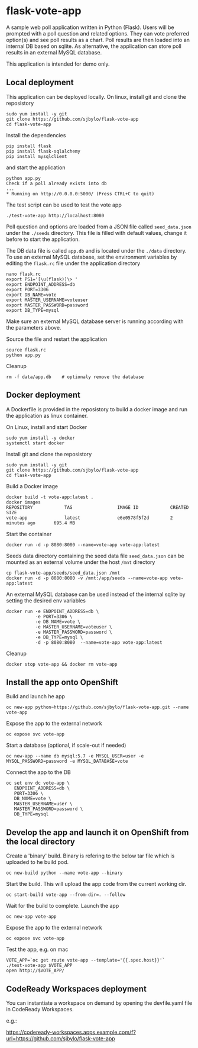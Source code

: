 # flask-vote-app
A sample web poll application written in Python (Flask).
Users will be prompted with a poll question and related options. They can vote preferred option(s) and see poll results as a chart. Poll results are then loaded into an internal DB based on sqlite. As alternative, the application can store poll results in an external MySQL database.

This application is intended for demo only.

## Local deployment
This application can be deployed locally. On linux, install git and clone the reposistory

```
sudo yum install -y git
git clone https://github.com/sjbylo/flask-vote-app
cd flask-vote-app
```

Install the dependencies

```
pip install flask
pip install flask-sqlalchemy
pip install mysqlclient
```

and start the application

```
python app.py
Check if a poll already exists into db
...
* Running on http://0.0.0.0:5000/ (Press CTRL+C to quit)
```

The test script can be used to test the vote app
```
./test-vote-app http://localhost:8080
```


Poll question and options are loaded from a JSON file called ``seed_data.json`` under the ``./seeds`` directory. This file is filled with default values, change it before to start the application.

The DB data file is called ``app.db`` and is located under the ``./data`` directory. To use an external MySQL database, set the environment variables by editing the ``flask.rc`` file under the application directory

```
nano flask.rc
export PS1='[\u(flask)]\> '
export ENDPOINT_ADDRESS=db
export PORT=3306
export DB_NAME=vote
export MASTER_USERNAME=voteuser
export MASTER_PASSWORD=password
export DB_TYPE=mysql
```

Make sure an external MySQL database server is running according with the parameters above.

Source the file and restart the application

```
source flask.rc
python app.py
```

Cleanup

```
rm -f data/app.db    # optionaly remove the database 
```


## Docker deployment
A Dockerfile is provided in the reposistory to build a docker image and run the application as linux container.

On Linux, install and start Docker

```
sudo yum install -y docker
systemctl start docker
```

Install git and clone the reposistory

```
sudo yum install -y git
git clone https://github.com/sjbylo/flask-vote-app
cd flask-vote-app
```

Build a Docker image

```
docker build -t vote-app:latest .
docker images
REPOSITORY            TAG                 IMAGE ID            CREATED             SIZE
vote-app              latest              e6e0578f5f2d        2 minutes ago       695.4 MB
```

Start the container

```
docker run -d -p 8080:8080 --name=vote-app vote-app:latest
```

Seeds data directory containing the seed data file ``seed_data.json`` can be mounted as an external volume under the host ``/mnt`` directory

```
cp flask-vote-app/seeds/seed_data.json /mnt
docker run -d -p 8080:8080 -v /mnt:/app/seeds --name=vote-app vote-app:latest
```

An external MySQL database can be used instead of the internal sqlite by setting the desired env variables

```
docker run -e ENDPOINT_ADDRESS=db \
           -e PORT=3306 \
           -e DB_NAME=vote \
           -e MASTER_USERNAME=voteuser \
           -e MASTER_PASSWORD=password \
           -e DB_TYPE=mysql \
           -d -p 8080:8080  --name=vote-app vote-app:latest
```

Cleanup

```
docker stop vote-app && docker rm vote-app
```

## Install the app onto OpenShift

Build and launch he app

```
oc new-app python~https://github.com/sjbylo/flask-vote-app.git --name vote-app
```

Expose the app to the external network

```
oc expose svc vote-app
```

Start a database (optional, if scale-out if needed)

```
oc new-app --name db mysql:5.7 -e MYSQL_USER=user -e MYSQL_PASSWORD=password -e MYSQL_DATABASE=vote
```

Connect the app to the DB

```
oc set env dc vote-app \
   ENDPOINT_ADDRESS=db \
   PORT=3306 \
   DB_NAME=vote \
   MASTER_USERNAME=user \
   MASTER_PASSWORD=password \
   DB_TYPE=mysql
```

## Develop the app and launch it on OpenShift from the local directory

Create a 'binary' build.  Binary is refering to the below tar file which is uploaded to he build pod.

```
oc new-build python --name vote-app --binary
```

Start the build.  This will upload the app code from the current working dir. 

```
oc start-build vote-app --from-dir=. --follow
```

Wait for the build to complete. Launch the app

```
oc new-app vote-app
```

Expose the app to the external network

```
oc expose svc vote-app
```

Test the app, e.g. on mac

```
VOTE_APP=`oc get route vote-app --template='{{.spec.host}}'`
./test-vote-app $VOTE_APP 
open http://$VOTE_APP/
```

## CodeReady Workspaces deployment

You can instantiate a workspace on demand by opening the devfile.yaml file in CodeReady Workspaces.

e.g.:

https://codeready-workspaces.apps.example.com/f?url=https://github.com/sjbylo/flask-vote-app


